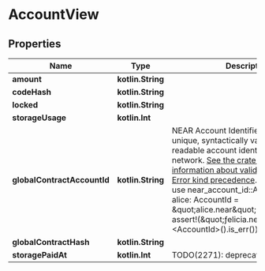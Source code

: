 
# AccountView

## Properties
| Name | Type | Description | Notes |
| ------------ | ------------- | ------------- | ------------- |
| **amount** | **kotlin.String** |  |  |
| **codeHash** | **kotlin.String** |  |  |
| **locked** | **kotlin.String** |  |  |
| **storageUsage** | **kotlin.Int** |  |  |
| **globalContractAccountId** | **kotlin.String** | NEAR Account Identifier.  This is a unique, syntactically valid, human-readable account identifier on the NEAR network.  [See the crate-level docs for information about validation.](index.html#account-id-rules)  Also see [Error kind precedence](AccountId#error-kind-precedence).  ## Examples  &#x60;&#x60;&#x60; use near_account_id::AccountId;  let alice: AccountId &#x3D; \&quot;alice.near\&quot;.parse().unwrap();  assert!(\&quot;ƒelicia.near\&quot;.parse::&lt;AccountId&gt;().is_err()); // (ƒ is not f) &#x60;&#x60;&#x60; |  [optional] |
| **globalContractHash** | **kotlin.String** |  |  [optional] |
| **storagePaidAt** | **kotlin.Int** | TODO(2271): deprecated. |  [optional] |



